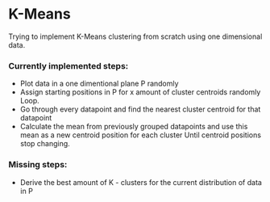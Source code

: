 # K-Means
Trying to implement K-Means clustering from scratch using one dimensional data.

### Currently implemented steps:

* Plot data in a one dimentional plane P randomly
* Assign starting positions in P for x amount of cluster centroids randomly
Loop.
* Go through every datapoint and find the nearest cluster centroid for that datapoint
* Calculate the mean from previously grouped datapoints and use this mean as a new centroid position for each cluster
Until centroid positions stop changing.

### Missing steps:
* Derive the best amount of K - clusters for the current distribution of data in P

